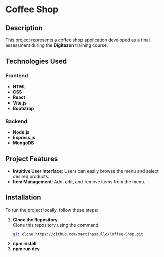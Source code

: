 # Coffee Shop

## Description
This project represents a coffee shop application developed as a final assessment during the **Digitazon** training course.

## Technologies Used

### Frontend
- **HTML**
- **CSS**
- **React**
- **Vite.js**
- **Bootstrap**

### Backend
- **Node.js**
- **Express.js**
- **MongoDB**

## Project Features
- **Intuitive User Interface**: Users can easily browse the menu and select desired products.
- **Item Management**: Add, edit, and remove items from the menu.

## Installation
To run the project locally, follow these steps:

1. **Clone the Repository**  
   Clone this repository using the command:
   ```bash
   git clone https://github.com/martinasaullo/Coffee-Shop.git

2. **npm install**
3. **npm run dev**

